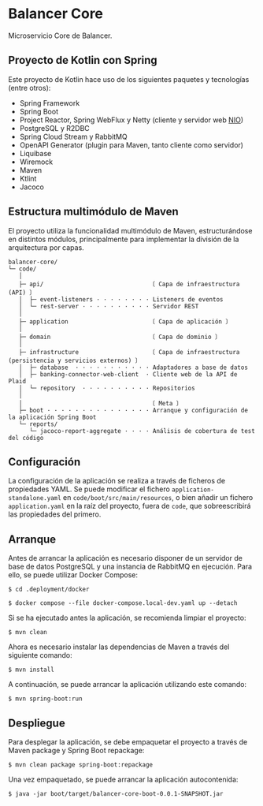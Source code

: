 # Balancer Core

Microservicio Core de Balancer.

## Proyecto de Kotlin con Spring

Este proyecto de Kotlin hace uso de los siguientes paquetes y tecnologías (entre otros):

- Spring Framework
- Spring Boot
- Project Reactor, Spring WebFlux y Netty (cliente y servidor web [NIO](https://en.wikipedia.org/wiki/Non-blocking_I/O_(Java)))
- PostgreSQL y R2DBC
- Spring Cloud Stream y RabbitMQ
- OpenAPI Generator (plugin para Maven, tanto cliente como servidor)
- Liquibase
- Wiremock
- Maven
- Ktlint
- Jacoco

## Estructura multimódulo de Maven

El proyecto utiliza la funcionalidad multimódulo de Maven, estructurándose en distintos módulos, principalmente para implementar la división de la arquitectura por capas.

```
balancer-core/
└─ code/
   │
   ├─ api/                              〔 Capa de infraestructura (API) 〕
   │  ├─ event-listeners · · · · · · · · Listeners de eventos
   │  └─ rest-server · · · · · · · · · · Servidor REST
   │
   ├─ application                       〔 Capa de aplicación 〕
   │
   ├─ domain                            〔 Capa de dominio 〕
   │
   ├─ infrastructure                    〔 Capa de infraestructura (persistencia y servicios externos) 〕
   │  ├─ database  · · · · · · · · · · · Adaptadores a base de datos
   │  ├─ banking-connector-web-client  · Cliente web de la API de Plaid
   │  └─ repository  · · · · · · · · · · Repositorios
   │
   │                                    〔 Meta 〕
   ├─ boot · · · · · · · · · · · · · · · Arranque y configuración de la aplicación Spring Boot
   └─ reports/
      └─ jacoco-report-aggregate · · · · Análisis de cobertura de test del código
```

## Configuración

La configuración de la aplicación se realiza a través de ficheros de propiedades YAML. Se puede modificar el fichero
`application-standalone.yaml` en `code/boot/src/main/resources`, o bien añadir un fichero `application.yaml` en la raíz
del proyecto, fuera de `code`, que sobreescribirá las propiedades del primero.

## Arranque

Antes de arrancar la aplicación es necesario disponer de un servidor de base de datos PostgreSQL y una instancia de
RabbitMQ en ejecución. Para ello, se puede utilizar Docker Compose:

```console
$ cd .deployment/docker

$ docker compose --file docker-compose.local-dev.yaml up --detach
```

Si se ha ejecutado antes la aplicación, se recomienda limpiar el proyecto:

```console
$ mvn clean
```

Ahora es necesario instalar las dependencias de Maven a través del siguiente comando:

```console
$ mvn install
```

A continuación, se puede arrancar la aplicación utilizando este comando:

```console
$ mvn spring-boot:run
```

## Despliegue

Para desplegar la aplicación, se debe empaquetar el proyecto a través de Maven package y Spring Boot repackage:

```console
$ mvn clean package spring-boot:repackage
```

Una vez empaquetado, se puede arrancar la aplicación autocontenida:

```console
$ java -jar boot/target/balancer-core-boot-0.0.1-SNAPSHOT.jar
```
